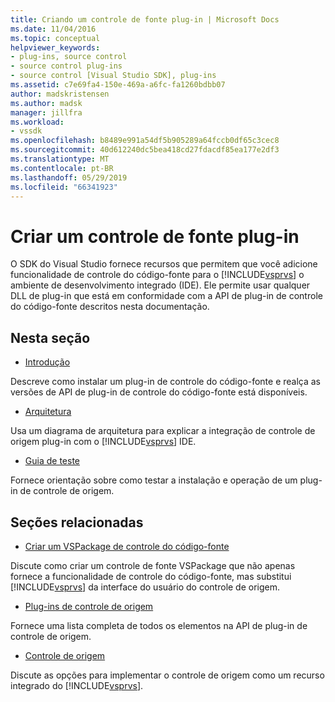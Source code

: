 ```yaml
---
title: Criando um controle de fonte plug-in | Microsoft Docs
ms.date: 11/04/2016
ms.topic: conceptual
helpviewer_keywords:
- plug-ins, source control
- source control plug-ins
- source control [Visual Studio SDK], plug-ins
ms.assetid: c7e69fa4-150e-469a-a6fc-fa1260bdbb07
author: madskristensen
ms.author: madsk
manager: jillfra
ms.workload:
- vssdk
ms.openlocfilehash: b8489e991a54df5b905289a64fccb0df65c3cec8
ms.sourcegitcommit: 40d612240dc5bea418cd27fdacdf85ea177e2df3
ms.translationtype: MT
ms.contentlocale: pt-BR
ms.lasthandoff: 05/29/2019
ms.locfileid: "66341923"
---
```

# <a name="create-a-source-control-plug-in"></a>Criar um controle de fonte plug-in
O SDK do Visual Studio fornece recursos que permitem que você adicione funcionalidade de controle do código-fonte para o [!INCLUDE[vsprvs](../../code-quality/includes/vsprvs_md.md)] o ambiente de desenvolvimento integrado (IDE). Ele permite usar qualquer DLL de plug-in que está em conformidade com a API de plug-in de controle do código-fonte descritos nesta documentação.

## <a name="in-this-section"></a>Nesta seção
- [Introdução](../../extensibility/internals/getting-started-with-source-control-plug-ins.md)

 Descreve como instalar um plug-in de controle do código-fonte e realça as versões de API de plug-in de controle do código-fonte está disponíveis.

- [Arquitetura](../../extensibility/internals/source-control-plug-in-architecture.md)

 Usa um diagrama de arquitetura para explicar a integração de controle de origem plug-in com o [!INCLUDE[vsprvs](../../code-quality/includes/vsprvs_md.md)] IDE.

- [Guia de teste](../../extensibility/internals/test-guide-for-source-control-plug-ins.md)

 Fornece orientação sobre como testar a instalação e operação de um plug-in de controle de origem.

## <a name="related-sections"></a>Seções relacionadas
- [Criar um VSPackage de controle do código-fonte](../../extensibility/internals/creating-a-source-control-vspackage.md)

 Discute como criar um controle de fonte VSPackage que não apenas fornece a funcionalidade de controle do código-fonte, mas substitui [!INCLUDE[vsprvs](../../code-quality/includes/vsprvs_md.md)] da interface do usuário do controle de origem.

- [Plug-ins de controle de origem](../../extensibility/source-control-plug-ins.md)

 Fornece uma lista completa de todos os elementos na API de plug-in de controle de origem.

- [Controle de origem](../../extensibility/internals/source-control.md)

 Discute as opções para implementar o controle de origem como um recurso integrado do [!INCLUDE[vsprvs](../../code-quality/includes/vsprvs_md.md)].
